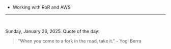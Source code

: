 - Working with RoR and AWS

---

<br>

<!-- quote_marker -->
Sunday, January 26, 2025. Quote of the day:

> "When you come to a fork in the road, take it." - Yogi Berra
